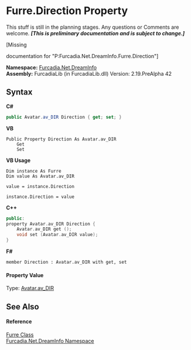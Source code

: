 # Furre.Direction Property 
This stuff is still in the planning stages. Any questions or Comments are welcome. _**\[This is preliminary documentation and is subject to change.\]**_

\[Missing <summary> documentation for "P:Furcadia.Net.DreamInfo.Furre.Direction"\]

**Namespace:**&nbsp;<a href="N_Furcadia_Net_DreamInfo">Furcadia.Net.DreamInfo</a><br />**Assembly:**&nbsp;FurcadiaLib (in FurcadiaLib.dll) Version: 2.19.PreAlpha 42

## Syntax

**C#**<br />
``` C#
public Avatar.av_DIR Direction { get; set; }
```

**VB**<br />
``` VB
Public Property Direction As Avatar.av_DIR
	Get
	Set
```

**VB Usage**<br />
``` VB Usage
Dim instance As Furre
Dim value As Avatar.av_DIR

value = instance.Direction

instance.Direction = value
```

**C++**<br />
``` C++
public:
property Avatar.av_DIR Direction {
	Avatar.av_DIR get ();
	void set (Avatar.av_DIR value);
}
```

**F#**<br />
``` F#
member Direction : Avatar.av_DIR with get, set

```


#### Property Value
Type: <a href="T_Furcadia_Net_DreamInfo_Avatar_av_DIR">Avatar.av_DIR</a>

## See Also


#### Reference
<a href="T_Furcadia_Net_DreamInfo_Furre">Furre Class</a><br /><a href="N_Furcadia_Net_DreamInfo">Furcadia.Net.DreamInfo Namespace</a><br />